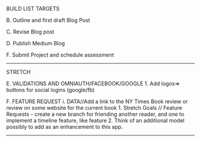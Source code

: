 BUILD LIST TARGETS

B. Outline and first draft Blog Post

C. Revise Blog post

D. Publish Medium Blog 


F. Submit Project and schedule assessment

____________________________________    
STRETCH

E. VALIDATIONS AND OMNIAUTH/FACEBOOK/GOOGLE
    1. Add logos=> buttons for social logins (google/fb)

F. FEATURE REQUEST
    i. DATA//Add a link to the NY Times Book review or review on some website for the current book
    1. Stretch Goals // Feature Requests - create a new branch for friending another reader, and one to implement a timeline feature, like feature
    2. Think of an additional model possibly to add as an enhancement to this app.
______________________________



